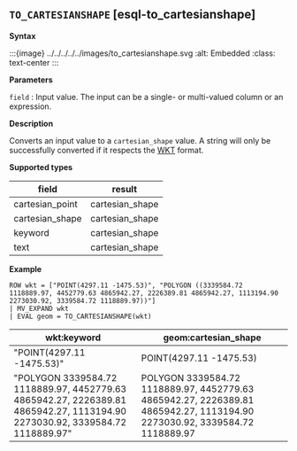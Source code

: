 ## `TO_CARTESIANSHAPE` [esql-to_cartesianshape]

**Syntax**

:::{image} ../../../../../images/to_cartesianshape.svg
:alt: Embedded
:class: text-center
:::

**Parameters**

`field`
:   Input value. The input can be a single- or multi-valued column or an expression.

**Description**

Converts an input value to a `cartesian_shape` value. A string will only be successfully converted if it respects the [WKT](https://en.wikipedia.org/wiki/Well-known_text_representation_of_geometry) format.

**Supported types**

| field | result |
| --- | --- |
| cartesian_point | cartesian_shape |
| cartesian_shape | cartesian_shape |
| keyword | cartesian_shape |
| text | cartesian_shape |

**Example**

```esql
ROW wkt = ["POINT(4297.11 -1475.53)", "POLYGON ((3339584.72 1118889.97, 4452779.63 4865942.27, 2226389.81 4865942.27, 1113194.90 2273030.92, 3339584.72 1118889.97))"]
| MV_EXPAND wkt
| EVAL geom = TO_CARTESIANSHAPE(wkt)
```

| wkt:keyword | geom:cartesian_shape |
| --- | --- |
| "POINT(4297.11 -1475.53)" | POINT(4297.11 -1475.53) |
| "POLYGON 3339584.72 1118889.97, 4452779.63 4865942.27, 2226389.81 4865942.27, 1113194.90 2273030.92, 3339584.72 1118889.97" | POLYGON 3339584.72 1118889.97, 4452779.63 4865942.27, 2226389.81 4865942.27, 1113194.90 2273030.92, 3339584.72 1118889.97 |



